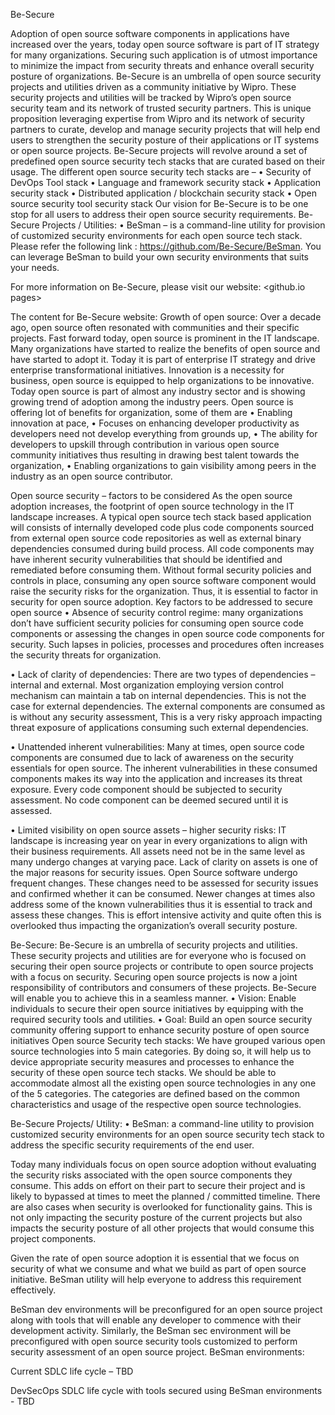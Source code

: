 Be-Secure 

Adoption of open source software components in applications have increased over the years, today open source software is part of IT strategy for many organizations. Securing such application is of utmost importance to minimize the impact from security threats and enhance overall security posture of organizations.
Be-Secure is an umbrella of open source security projects and utilities driven as a community initiative by Wipro. These security projects and utilities will be tracked by Wipro’s open source security team and its network of trusted security partners. This is unique proposition leveraging expertise from Wipro and its network of security partners to curate, develop and manage security projects that will help end users to strengthen the security posture of their applications or IT systems or open source projects.
Be-Secure projects will revolve around a set of predefined open source security tech stacks that are curated based on their usage. The different open source security tech stacks are –
•	Security of DevOps Tool stack
•	Language and framework security stack
•	Application security stack
•	Distributed application / blockchain security stack
•	Open source security tool security stack
Our vision for Be-Secure is to be one stop for all users to address their open source security requirements. 
Be-Secure Projects / Utilities:
•	BeSman – is a command-line utility for provision of customized security environments for each open source tech stack. Please refer the following link : https://github.com/Be-Secure/BeSman. You can leverage BeSman to build your own security environments that suits your needs.

For more information on Be-Secure, please visit our website: <github.io pages>


The content for Be-Secure website:
Growth of open source:
Over a decade ago, open source often resonated with communities and their specific projects. Fast forward today, open source is prominent in the IT landscape. Many organizations have started to realize the benefits of open source and have started to adopt it. Today it is part of enterprise IT strategy and drive enterprise transformational initiatives. Innovation is a necessity for business, open source is equipped to help organizations to be innovative. Today open source is part of almost any industry sector and is showing growing trend of adoption among the industry peers.
Open source is offering lot of benefits for organization, some of them are 
•	Enabling innovation at pace, 
•	Focuses on enhancing developer productivity as developers need not develop everything from grounds up, 
•	The ability for developers to upskill through contribution in various open source community initiatives thus resulting in drawing best talent towards the organization,
•	Enabling organizations to gain visibility among peers in the industry as an open source contributor.

Open source security – factors to be considered
As the open source adoption increases, the footprint of open source technology in the IT landscape increases. A typical open source tech stack based application will consists of internally developed code plus code components sourced from external open source code repositories as well as external binary dependencies consumed during build process. 
All code components may have inherent security vulnerabilities that should be identified and remediated before consuming them. Without formal security policies and controls in place, consuming any open source software component would raise the security risks for the organization. Thus, it is essential to factor in security for open source adoption. 
Key factors to be addressed to secure open source 
•	Absence of security control regime: many organizations don’t have sufficient security policies for consuming open source code components or assessing the changes in open source code components for security. Such lapses in policies, processes and procedures often increases the security threats for organization.
 
•	Lack of clarity of dependencies: There are two types of dependencies – internal and external. Most organization employing version control mechanism can maintain a tab on internal dependencies. This is not the case for external dependencies. The external components are consumed as is without any security assessment, This is a very risky approach impacting threat exposure of applications consuming such external dependencies.
 
•	Unattended inherent vulnerabilities: Many at times, open source code components are consumed due to lack of awareness on the security essentials for open source. The inherent vulnerabilities in these consumed components makes its way into the application and increases its threat exposure. Every code component should be subjected to security assessment. No code component can be deemed secured until it is assessed.
 
•	Limited visibility on open source assets – higher security risks: IT landscape is increasing year on year in every organizations to align with their business requirements. All assets need not be in the same level as many undergo changes at varying pace. Lack of clarity on assets is one of the major reasons for security issues. Open Source software undergo frequent changes. These changes need to be assessed for security issues and confirmed whether it can be consumed. Newer changes at times also address some of the known vulnerabilities thus it is essential to track and assess these changes. This is effort intensive activity and quite often this is overlooked thus impacting the organization’s overall security posture. 

Be-Secure:
Be-Secure is an umbrella of security projects and utilities. These security projects and utilities are for everyone who is focused on securing their open source projects or contribute to open source projects with a focus on security.  Securing open source projects is now a joint responsibility of contributors and consumers of these projects. Be-Secure will enable you to achieve this in a seamless manner.
•	Vision: Enable individuals to secure their open source initiatives by equipping with the required security tools and utilities.
•	Goal: Build an open source security community offering support to enhance security posture of open source initiatives
Open source Security tech stacks:
We have grouped various open source technologies into 5 main categories. By doing so, it will help us to device appropriate security measures and processes to enhance the security of these open source tech stacks. 
We should be able to accommodate almost all the existing open source technologies in any one of the 5 categories. The categories are defined based on the common characteristics and usage of the respective open source technologies.
 




Be-Secure Projects/ Utility:
•	BeSman: a command-line utility to provision customized security environments for an open source security tech stack to address the specific security requirements of the end user.

Today many individuals focus on open source adoption without evaluating the security risks associated with the open source components they consume. This adds on effort on their part to secure their project and is likely to bypassed at times to meet the planned / committed timeline. There are also cases when security is overlooked for functionality gains. This is not only impacting the security posture of the current projects but also impacts the security posture of all other projects that would consume this project components.

Given the rate of open source adoption it is essential that we focus on security of what we consume and what we build as part of open source initiative. BeSman utility will help everyone to address this requirement effectively.

BeSman dev environments will be preconfigured for an open source project along with tools that will enable any developer to commence with their development activity. Similarly, the BeSman sec environment will be preconfigured with open source security tools customized to perform security assessment of an open source project.
BeSman environments: <here include the table of BeSman environments from our excel sheet>

Current SDLC life cycle – TBD
<diagram>


DevSecOps SDLC life cycle with tools secured using BeSman environments - TBD

<diagram>

